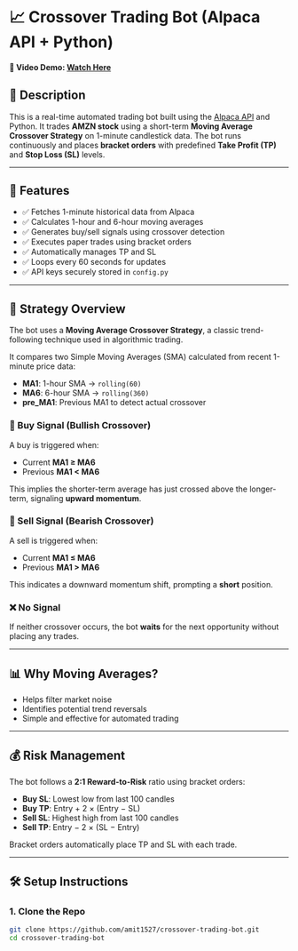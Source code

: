 # 📈 Crossover Trading Bot (Alpaca API + Python)
#### 🎥 Video Demo: [Watch Here](https://youtu.be/vVf5KyeJTx8)

## 📌 Description

This is a real-time automated trading bot built using the [Alpaca API](https://alpaca.markets/) and Python. It trades **AMZN stock** using a short-term **Moving Average Crossover Strategy** on 1-minute candlestick data. The bot runs continuously and places **bracket orders** with predefined **Take Profit (TP)** and **Stop Loss (SL)** levels.

---

## 🚀 Features

- ✅ Fetches 1-minute historical data from Alpaca
- ✅ Calculates 1-hour and 6-hour moving averages
- ✅ Generates buy/sell signals using crossover detection
- ✅ Executes paper trades using bracket orders
- ✅ Automatically manages TP and SL
- ✅ Loops every 60 seconds for updates
- ✅ API keys securely stored in `config.py`

---

## 🧠 Strategy Overview

The bot uses a **Moving Average Crossover Strategy**, a classic trend-following technique used in algorithmic trading.

It compares two Simple Moving Averages (SMA) calculated from recent 1-minute price data:

- **MA1**: 1-hour SMA → `rolling(60)`
- **MA6**: 6-hour SMA → `rolling(360)`
- **pre_MA1**: Previous MA1 to detect actual crossover

### 🔼 Buy Signal (Bullish Crossover)
A buy is triggered when:
- Current **MA1 ≥ MA6**
- Previous **MA1 < MA6**

This implies the shorter-term average has just crossed above the longer-term, signaling **upward momentum**.

### 🔽 Sell Signal (Bearish Crossover)
A sell is triggered when:
- Current **MA1 ≤ MA6**
- Previous **MA1 > MA6**

This indicates a downward momentum shift, prompting a **short** position.

### ❌ No Signal
If neither crossover occurs, the bot **waits** for the next opportunity without placing any trades.

---

## 📊 Why Moving Averages?

- Helps filter market noise
- Identifies potential trend reversals
- Simple and effective for automated trading

---

## 💰 Risk Management

The bot follows a **2:1 Reward-to-Risk** ratio using bracket orders:

- **Buy SL**: Lowest low from last 100 candles
- **Buy TP**: Entry + 2 × (Entry − SL)
- **Sell SL**: Highest high from last 100 candles
- **Sell TP**: Entry − 2 × (SL − Entry)

Bracket orders automatically place TP and SL with each trade.

---

## 🛠️ Setup Instructions

### 1. Clone the Repo

```bash
git clone https://github.com/amit1527/crossover-trading-bot.git
cd crossover-trading-bot
